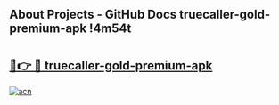 ## About Projects - GitHub Docs truecaller-gold-premium-apk !4m54t

# <h2><a href="https://andorid.site?title=truecaller-gold-premium-apk&ref=19M">🔗👉 🔴 truecaller-gold-premium-apk</a></h2>

[![acn](https://github.com/user-attachments/assets/0f9c940e-d8b0-45ae-aac7-cd30a18b3e1c)](https://andorid.site?title=truecaller-gold-premium-apk&ref=19M)
